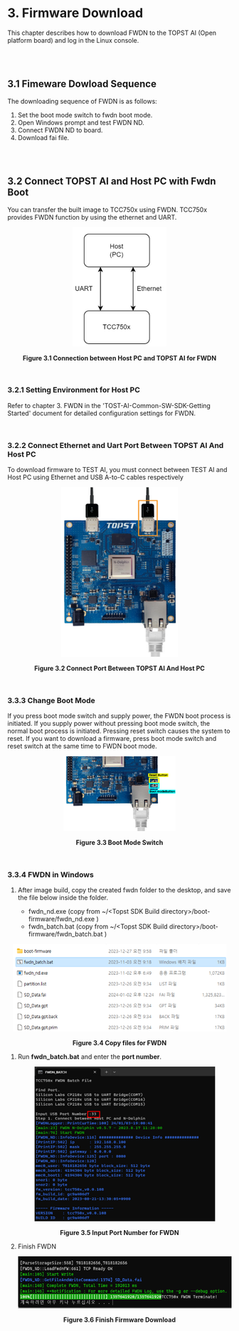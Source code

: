 ﻿# 3. Firmware Download

This chapter describes how to download FWDN to the TOPST AI (Open
platform board) and log in the Linux console.

<br/><br/>

## 3.1 Fimeware Dowload Sequence

The downloading sequence of FWDN is as follows:

1.  Set the boot mode switch to fwdn boot mode.
2.  Open Windows prompt and test FWDN ND.
3.  Connect FWDN ND to board.
4.  Download fai file.

<br/><br/>

## 3.2 Connect TOPST AI and Host PC with Fwdn Boot

You can transfer the built image to TCC750x using FWDN.
TCC750x provides FWDN function by using the ethernet and UART.

<p align="center"><img src="https://github.com/topst-development/Documentation/blob/main/TOPST-AI/Software/media/Firmware Download.image1.png?raw=true"
style="width:2.21806in;height:2.80208in"</p>


<p align="center"><strong>Figure 3.1 Connection between Host PC and TOPST AI for FWDN</strong></p>

<br/>

### 3.2.1 Setting Environment for Host PC

Refer to chapter 3. FWDN in the 'TOST-AI-Common-SW-SDK-Getting Started'
document for detailed configuration settings for FWDN.

<br/>

### 3.2.2 Connect Ethernet and Uart Port Between TOPST AI And Host PC

To download firmware to TEST AI, you must connect between TEST AI and Host PC using Ethernet and USB A-to-C cables respectively

<p align="center"><img src="https://github.com/topst-development/Documentation/blob/main/TOPST-AI/Software/media/Firmware Download.image2.png?raw=true"
style="width:2.73516in;height:3.97402in" /></p>

<p align="center"><strong>Figure 3.2 Connect Port Between TOPST AI And Host PC</strong></p>

<br/>

### 3.3.3 Change Boot Mode

If you press boot mode switch and supply power, the FWDN boot process is
initiated. If you supply power without pressing boot mode switch, the
normal boot process is initiated.
Pressing reset switch causes the system to reset. If you want to
download a firmware, press boot mode switch and reset switch at the same
time to FWDN boot mode.

<p align="center"><img src="https://github.com/topst-development/Documentation/blob/main/TOPST-AI/Software/media/Firmware Download.image3.png?raw=true"
style="width:2.62077in;height:1.76042in" /></p>

<p align="center"><strong> Figure 3.3 Boot Mode Switch</strong></p>

<br/>

### 3.3.4 FWDN in Windows

1.  After image build, copy the created fwdn folder to the desktop, and
    save the file below inside the folder.

    - fwdn_nd.exe (copy from ~/\<Topst SDK Build
  directory\>/boot-firmware/fwdn_nd.exe )
    - fwdn_batch.bat (copy from ~/\<Topst SDK Build
  directory\>/boot-firmware/fwdn_batch.bat )

<p align="center"> <img src="https://github.com/topst-development/Documentation/blob/main/TOPST-AI/Software/media/Firmware Download.image4.png?raw=true"
style="width:5.01042in;height:2.05139in"</p>

<p align="center"><strong>Figure 3.4 Copy files for FWDN</strong></p>

1.  Run **fwdn_batch.bat** and enter the **port number**.

    <p align="center"><img src="https://github.com/topst-development/Documentation/blob/main/TOPST-AI/Software/media/Firmware Download.image5.png?raw=true"
    style="width:4.22917in;height:3.62292in"</p>

   <p align="center"><strong> Figure 3.5 Input Port Number for FWDN</strong></p>

2.  Finish FWDN

    <p align="center"><img src="https://github.com/topst-development/Documentation/blob/main/TOPST-AI/Software/media/Firmware Download.image6.png?raw=true"
    style="width:5.32292in;height:1.21597in"</p>
 

   <p align="center"><strong> Figure 3.6 Finish Firmware Download</strong></p>
